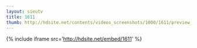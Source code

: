 ```yaml
---
layout: sieutv
title: 1611
thumb: http://hdsite.net/contents/videos_screenshots/1000/1611/preview_360p.mp4.jpg
---
```

{% include iframe src='http://hdsite.net/embed/1611' %}
 
